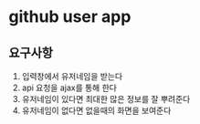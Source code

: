 # github user app

## 요구사항

1. 입력창에서 유저네임을 받는다
2. api 요청을 ajax를 통해 한다
3. 유저네임이 있다면 최대한 많은 정보를 잘 뿌려준다
4. 유저네임이 없다면 없을때의 화면을 보여준다